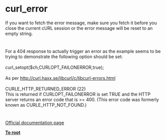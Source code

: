 # curl_error



If you want to fetch the error message, make sure you fetch it before you close the current cURL session or the error message will be reset to an empty string.  

#

For a 404 response to actually trigger an error as the example seems to be trying to demonstrate the following option should be set:<br><br>curl_setopt($ch,CURLOPT_FAILONERROR,true);<br><br>As per http://curl.haxx.se/libcurl/c/libcurl-errors.html<br><br>CURLE_HTTP_RETURNED_ERROR (22)<br>This is returned if CURLOPT_FAILONERROR is set TRUE and the HTTP server returns an error code that is &gt;= 400. (This error code was formerly known as CURLE_HTTP_NOT_FOUND.)  

#

[Official documentation page](https://www.php.net/manual/en/function.curl-error.php)

**[To root](/README.md)**